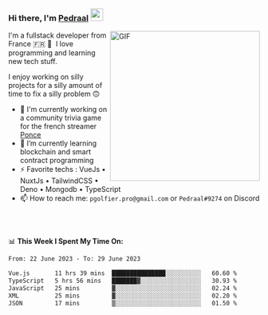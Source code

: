 ### Hi there, I'm <a href="https://pedraal.dev" target="_blank">Pedraal</a> <img src="https://media.giphy.com/media/hvRJCLFzcasrR4ia7z/giphy.gif" width="25px">
<img align="right" alt="GIF" src="https://pedraal.dev/avatar.png" width="300" height="300" />

I'm a fullstack developer from France 🇫🇷 🥖 &nbsp;I love programming and learning new
tech stuff.

I enjoy working on silly projects for a silly amount of time to fix a silly problem 🙃

- 🔭  I'm currently working on a community trivia game for the french streamer <a href="https://twitch.tv/ponce" target="_blank">Ponce</a>
- 🌱 I’m currently learning blockchain and smart contract programming
- ⚡ Favorite techs : VueJs &bull; NuxtJs &bull; TailwindCSS &bull; Deno &bull; Mongodb &bull; TypeScript
- 📫 How to reach me: `pgolfier.pro@gmail.com` or `Pedraal#9274` on Discord

<br>
<br>

📊 **This Week I Spent My Time On:**
<!--START_SECTION:waka-->

```txt
From: 22 June 2023 - To: 29 June 2023

Vue.js       11 hrs 39 mins  ███████████████░░░░░░░░░░   60.60 %
TypeScript   5 hrs 56 mins   ███████▓░░░░░░░░░░░░░░░░░   30.93 %
JavaScript   25 mins         ▓░░░░░░░░░░░░░░░░░░░░░░░░   02.24 %
XML          25 mins         ▓░░░░░░░░░░░░░░░░░░░░░░░░   02.20 %
JSON         17 mins         ▒░░░░░░░░░░░░░░░░░░░░░░░░   01.50 %
```

<!--END_SECTION:waka-->
